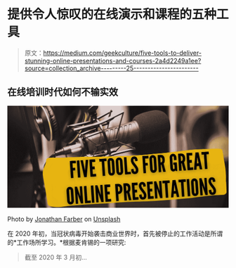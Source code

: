 # 提供令人惊叹的在线演示和课程的五种工具

> 原文：<https://medium.com/geekculture/five-tools-to-deliver-stunning-online-presentations-and-courses-2a4d2249a1ee?source=collection_archive---------25----------------------->

## 在线培训时代如何不输实效

![](img/ecc49755ec36677ed23b3487617c68e0.png)

Photo by [Jonathan Farber](https://unsplash.com/@farber?utm_source=unsplash&utm_medium=referral&utm_content=creditCopyText) on [Unsplash](https://unsplash.com/s/photos/cables-microphone?utm_source=unsplash&utm_medium=referral&utm_content=creditCopyText)

在 2020 年初，当冠状病毒开始袭击商业世界时，首先被停止的工作活动是所谓的*工作场所学习。*根据麦肯锡的一项研究:

> 截至 2020 年 3 月初…